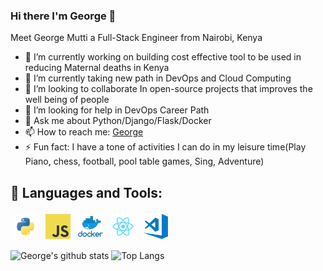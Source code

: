 ### Hi there I'm George 👋
Meet George Mutti a Full-Stack Engineer from Nairobi, Kenya
<!--
**Georgeygigz/Georgeygigz** is a ✨ _special_ ✨ repository because its `README.md` (this file) appears on your GitHub profile.

Here are some ideas to get you started:
-->

- 🔭 I’m currently working on building cost effective tool to be used in reducing Maternal deaths in Kenya
- 🌱 I’m currently taking new path in DevOps and Cloud Computing
- 👯 I’m looking to collaborate In open-source projects that improves the well being of people
- 🤔 I’m looking for help in DevOps Career Path
- 💬 Ask me about Python/Django/Flask/Docker
- 📫 How to reach me: [George](https://www.linkedin.com/in/george-mutti-b5a86bba/)
- ⚡ Fun fact: I have a tone of activities I can do in my leisure time(Play Piano, chess, football, pool table games, Sing, Adventure)

## 🧰 Languages and Tools:
<p align="left">
<img src="https://raw.githubusercontent.com/github/explore/80688e429a7d4ef2fca1e82350fe8e3517d3494d/topics/python/python.png" alt="Python" height="40" style="vertical-align:top; margin:4px">
<img src="https://raw.githubusercontent.com/github/explore/80688e429a7d4ef2fca1e82350fe8e3517d3494d/topics/javascript/javascript.png" alt="Javascript" height="40" style="vertical-align:top; margin:4px">
<img src="https://raw.githubusercontent.com/github/explore/80688e429a7d4ef2fca1e82350fe8e3517d3494d/topics/docker/docker.png" alt="Docker" height="40" style="vertical-align:top; margin:4px">
<img src="https://raw.githubusercontent.com/github/explore/80688e429a7d4ef2fca1e82350fe8e3517d3494d/topics/react/react.png" alt="React" height="40" style="vertical-align:top; margin:4px">
<img src="https://raw.githubusercontent.com/github/explore/80688e429a7d4ef2fca1e82350fe8e3517d3494d/topics/visual-studio-code/visual-studio-code.png" alt="VS Code" height="40" style="vertical-align:top; margin:4px">
</p>

![George's github stats](https://github-readme-stats.vercel.app/api?username=GeorgeyGigz&&hide=["contribs","issues"]&show_icons=true&title_color=fff&icon_color=79ff97&text_color=9f9f9f&bg_color=151515)
![Top Langs](https://github-readme-stats.vercel.app/api/top-langs/?username=GeorgeyGigz&theme=materialtheme)
